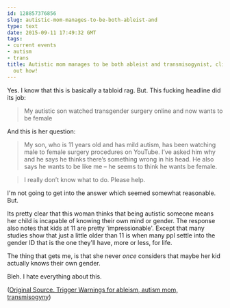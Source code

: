 ```yaml
---
id: 128857376856
slug: autistic-mom-manages-to-be-both-ableist-and
type: text
date: 2015-09-11 17:49:32 GMT
tags:
- current events
- autism
- trans
title: Autistic mom manages to be both ableist and transmisogynist, click to find
  out how!
---
```

Yes. I know that this is basically a tabloid rag. But. This fucking headline did its job:

> My autistic son watched transgender surgery online and now wants to be female 

And this is her question:

> My son, who is 11 years old and has mild autism, has been watching male to female surgery procedures on YouTube. I’ve asked him why and he says he thinks there’s something wrong in his head. He also says he wants to be like me – he seems to think he wants be female.

> I really don’t know what to do. Please help.

I'm not going to get into the answer which seemed somewhat reasonable. But. 

Its pretty clear that this woman thinks that being autistic someone means her child is incapable of knowing their own mind or gender. The response also notes that kids at 11 are pretty 'impressionable'. Except that many studies show that just a little older than 11 is when many ppl settle into the gender ID that is the one they'll have, more or less, for life.

The thing that gets me, is that she never _once_ considers that maybe her kid actually knows their own gender. 

Bleh. I hate everything about this.

([Original Source. Trigger Warnings for ableism, autism mom, transmisogyny][1])

[1]: https://web.archive.org/web/20150911114719/http://www.mirror.co.uk/lifestyle/sex-relationships/relationships/dear-coleen-autistic-son-watched-6420585